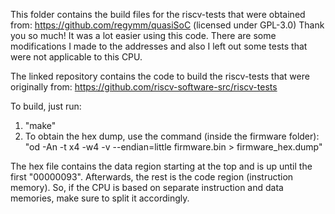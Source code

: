 This folder contains the build files for the riscv-tests that were obtained from: https://github.com/regymm/quasiSoC (licensed under GPL-3.0)
Thank you so much! It was a lot easier using this code. There are some modifications I made to the addresses and also I left out some tests that were not applicable to
this CPU.

The linked repository contains the code to build the riscv-tests that were originally from: https://github.com/riscv-software-src/riscv-tests

To build, just run:

1. "make"
2. To obtain the hex dump, use the command (inside the firmware folder): "od -An -t x4 -w4 -v --endian=little firmware.bin > firmware_hex.dump"

The hex file contains the data region starting at the top and is up until the first "00000093". Afterwards, the rest is the code region (instruction memory).
So, if the CPU is based on separate instruction and data memories, make sure to split it accordingly.
